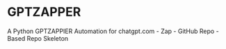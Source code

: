 # GPTZAPPER
A Python GPTZAPPIER Automation for chatgpt.com - Zap - GitHub Repo - Based Repo Skeleton
